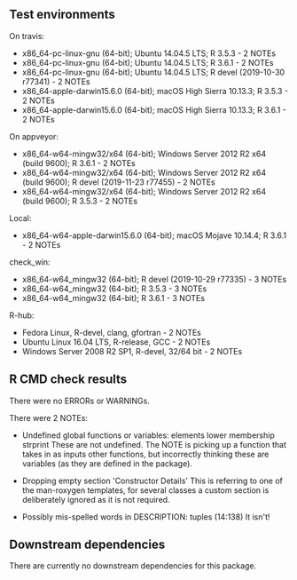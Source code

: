 ## Test environments
On travis:
* x86_64-pc-linux-gnu (64-bit); Ubuntu 14.04.5 LTS;  R 3.5.3 - 2 NOTEs
* x86_64-pc-linux-gnu (64-bit); Ubuntu 14.04.5 LTS;  R 3.6.1 - 2 NOTEs
* x86_64-pc-linux-gnu (64-bit); Ubuntu 14.04.5 LTS;  R devel (2019-10-30 r77341) - 2 NOTEs
*  x86_64-apple-darwin15.6.0 (64-bit); macOS High Sierra 10.13.3; R 3.5.3 - 2 NOTEs
*  x86_64-apple-darwin15.6.0 (64-bit); macOS High Sierra 10.13.3; R 3.6.1 - 2 NOTEs

On appveyor:
* x86_64-w64-mingw32/x64 (64-bit); Windows Server 2012 R2 x64 (build 9600); R 3.6.1 - 2 NOTEs
* x86_64-w64-mingw32/x64 (64-bit); Windows Server 2012 R2 x64 (build 9600); R devel (2019-11-23 r77455) - 2 NOTEs
* x86_64-w64-mingw32/x64 (64-bit); Windows Server 2012 R2 x64 (build 9600); R 3.5.3 - 2 NOTEs

Local:
 * x86_64-w64-apple-darwin15.6.0 (64-bit); macOS Mojave 10.14.4; R 3.6.1 - 2 NOTEs

check_win:
  * x86_64-w64_mingw32 (64-bit); R devel (2019-10-29 r77335) - 3 NOTEs
  * x86_64-w64_mingw32 (64-bit); R 3.5.3 - 3 NOTEs
  * x86_64-w64_mingw32 (64-bit); R 3.6.1 - 3 NOTEs

R-hub:
 * Fedora Linux, R-devel, clang, gfortran - 2 NOTEs
 * Ubuntu Linux 16.04 LTS, R-release, GCC - 2 NOTEs
 * Windows Server 2008 R2 SP1, R-devel, 32/64 bit - 2 NOTEs

## R CMD check results
There were no ERRORs or WARNINGs.

There were 2 NOTEs:

* Undefined global functions or variables: elements lower membership strprint
   These are not undefined. The NOTE is picking up a function that takes in as inputs other functions, but incorrectly thinking these are variables (as they are defined in the package).
   
* Dropping empty section 'Constructor Details'
   This is referring to one of the man-roxygen templates, for several classes a custom section is deliberately ignored as it is not required.
   
* Possibly mis-spelled words in DESCRIPTION: tuples (14:138)
  It isn't! 
   
## Downstream dependencies
There are currently no downstream dependencies for this package.

